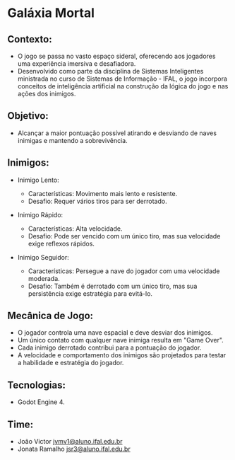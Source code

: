 # Galáxia Mortal

## Contexto:
- O jogo se passa no vasto espaço sideral, oferecendo aos jogadores uma experiência imersiva e desafiadora.    
- Desenvolvido como parte da disciplina de Sistemas Inteligentes ministrada no curso de Sistemas de Informação - IFAL, o jogo incorpora conceitos de inteligência artificial na construção da lógica do jogo e nas ações dos inimigos.

## Objetivo:
- Alcançar a maior pontuação possível atirando e desviando de naves inimigas e mantendo a sobrevivência.

## Inimigos:
- Inimigo Lento:
  - Características: Movimento mais lento e resistente.
  - Desafio: Requer vários tiros para ser derrotado.

- Inimigo Rápido:
  - Características: Alta velocidade.
  - Desafio: Pode ser vencido com um único tiro, mas sua velocidade exige reflexos rápidos.

- Inimigo Seguidor:
  - Características: Persegue a nave do jogador com uma velocidade moderada.
  - Desafio: Também é derrotado com um único tiro, mas sua persistência exige estratégia para evitá-lo.

## Mecânica de Jogo:
- O jogador controla uma nave espacial e deve desviar dos inimigos.
- Um único contato com qualquer nave inimiga resulta em "Game Over".
- Cada inimigo derrotado contribui para a pontuação do jogador.
- A velocidade e comportamento dos inimigos são projetados para testar a habilidade e estratégia do jogador.


## Tecnologias:
- Godot Engine 4.

## Time:
- João Victor	jvmv1@aluno.ifal.edu.br
- Jonata Ramalho jsr3@aluno.ifal.edu.br
